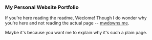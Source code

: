 ### My Personal Website Portfolio

If you're here reading the readme, Weclome! Though I do wonder why you're here and not reading the actual page -- [mwdowns.me](http://mwdowns.me).

Maybe it's because you want me to explain why it's such a plain page.

